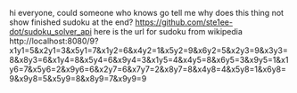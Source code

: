 hi everyone, could someone who knows go tell me why does this thing not show finished sudoku at the end? https://github.com/ste1ee-dot/sudoku_solver_api   here is the url for sudoku from wikipedia http://localhost:8080/9?x1y1=5&x2y1=3&x5y1=7&x1y2=6&x4y2=1&x5y2=9&x6y2=5&x2y3=9&x3y3=8&x8y3=6&x1y4=8&x5y4=6&x9y4=3&x1y5=4&x4y5=8&x6y5=3&x9y5=1&x1y6=7&x5y6=2&x9y6=6&x2y7=6&x7y7=2&x8y7=8&x4y8=4&x5y8=1&x6y8=9&x9y8=5&x5y9=8&x8y9=7&x9y9=9
